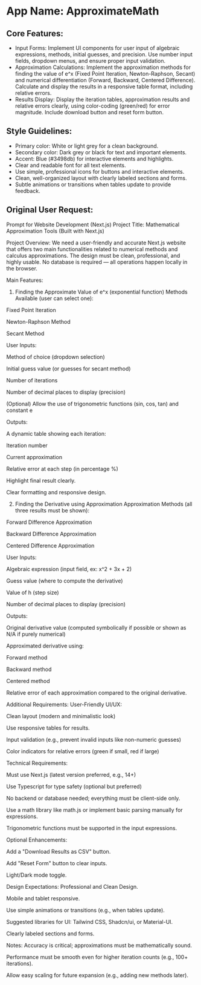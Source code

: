 # **App Name**: ApproximateMath

## Core Features:

- Input Forms: Implement UI components for user input of algebraic expressions, methods, initial guesses, and precision. Use number input fields, dropdown menus, and ensure proper input validation.
- Approximation Calculations: Implement the approximation methods for finding the value of e^x (Fixed Point Iteration, Newton-Raphson, Secant) and numerical differentiation (Forward, Backward, Centered Difference). Calculate and display the results in a responsive table format, including relative errors.
- Results Display: Display the iteration tables, approximation results and relative errors clearly, using color-coding (green/red) for error magnitude. Include download button and reset form button.

## Style Guidelines:

- Primary color: White or light grey for a clean background.
- Secondary color: Dark grey or black for text and important elements.
- Accent: Blue (#3498db) for interactive elements and highlights.
- Clear and readable font for all text elements.
- Use simple, professional icons for buttons and interactive elements.
- Clean, well-organized layout with clearly labeled sections and forms.
- Subtle animations or transitions when tables update to provide feedback.

## Original User Request:
Prompt for Website Development (Next.js)
Project Title:
Mathematical Approximation Tools (Built with Next.js)

Project Overview:
We need a user-friendly and accurate Next.js website that offers two main functionalities related to numerical methods and calculus approximations. The design must be clean, professional, and highly usable. No database is required — all operations happen locally in the browser.

Main Features:
1. Finding the Approximate Value of e^x (exponential function)
Methods Available (user can select one):

Fixed Point Iteration

Newton-Raphson Method

Secant Method

User Inputs:

Method of choice (dropdown selection)

Initial guess value (or guesses for secant method)

Number of iterations

Number of decimal places to display (precision)

(Optional) Allow the use of trigonometric functions (sin, cos, tan) and constant e

Outputs:

A dynamic table showing each iteration:

Iteration number

Current approximation

Relative error at each step (in percentage %)

Highlight final result clearly.

Clear formatting and responsive design.

2. Finding the Derivative using Approximation
Approximation Methods (all three results must be shown):

Forward Difference Approximation

Backward Difference Approximation

Centered Difference Approximation

User Inputs:

Algebraic expression (input field, ex: x^2 + 3x + 2)

Guess value (where to compute the derivative)

Value of h (step size)

Number of decimal places to display (precision)

Outputs:

Original derivative value (computed symbolically if possible or shown as N/A if purely numerical)

Approximated derivative using:

Forward method

Backward method

Centered method

Relative error of each approximation compared to the original derivative.

Additional Requirements:
User-Friendly UI/UX:

Clean layout (modern and minimalistic look)

Use responsive tables for results.

Input validation (e.g., prevent invalid inputs like non-numeric guesses)

Color indicators for relative errors (green if small, red if large)

Technical Requirements:

Must use Next.js (latest version preferred, e.g., 14+)

Use Typescript for type safety (optional but preferred)

No backend or database needed; everything must be client-side only.

Use a math library like math.js or implement basic parsing manually for expressions.

Trigonometric functions must be supported in the input expressions.

Optional Enhancements:

Add a "Download Results as CSV" button.

Add "Reset Form" button to clear inputs.

Light/Dark mode toggle.

Design Expectations:
Professional and Clean Design.

Mobile and tablet responsive.

Use simple animations or transitions (e.g., when tables update).

Suggested libraries for UI: Tailwind CSS, Shadcn/ui, or Material-UI.

Clearly labeled sections and forms.

Notes:
Accuracy is critical; approximations must be mathematically sound.

Performance must be smooth even for higher iteration counts (e.g., 100+ iterations).

Allow easy scaling for future expansion (e.g., adding new methods later).
  